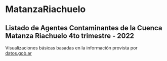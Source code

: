 # MatanzaRiachuelo
## Listado de Agentes Contaminantes de la Cuenca Matanza Riachuelo 4to trimestre - 2022



Visualizaciones básicas basadas en la información provista por [datos.gob.ar](datos.gob.ar) 




